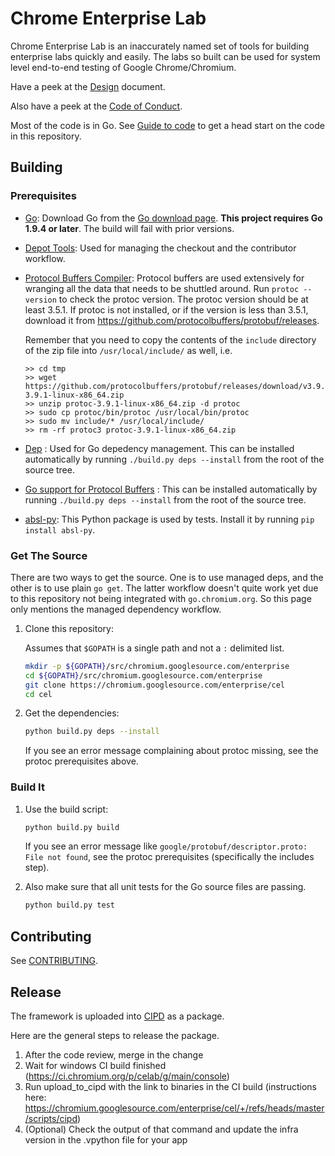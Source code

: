 # Chrome Enterprise Lab

Chrome Enterprise Lab is an inaccurately named set of tools for building
enterprise labs quickly and easily. The labs so built can be used for system
level end-to-end testing of Google Chrome/Chromium.

Have a peek at the [Design](/docs/design-overview.md) document.

Also have a peek at the [Code of Conduct](./CODE_OF_CONDUCT.md).

Most of the code is in Go. See [Guide to code](/docs/guide-to-code.md) to get a
head start on the code in this repository.

## Building

### Prerequisites

* [Go][]: Download Go from the [Go download page][]. **This project requires Go
    1.9.4 or later**. The build will fail with prior versions.

* [Depot Tools][]: Used for managing the checkout and the contributor workflow.

* [Protocol Buffers Compiler][]: Protocol buffers are used extensively for
    wranging all the data that needs to be shuttled around. Run `protoc --version` to
    check the protoc version. The protoc version should be at least 3.5.1. If
    protoc is not installed, or if the version is less than 3.5.1, download it from
    https://github.com/protocolbuffers/protobuf/releases.

    Remember that you need to copy the contents of the `include`
    directory of the zip file into `/usr/local/include/` as well, i.e.
    ```
    >> cd tmp
    >> wget https://github.com/protocolbuffers/protobuf/releases/download/v3.9.1/protoc-3.9.1-linux-x86_64.zip
    >> unzip protoc-3.9.1-linux-x86_64.zip -d protoc
    >> sudo cp protoc/bin/protoc /usr/local/bin/protoc
    >> sudo mv include/* /usr/local/include/
    >> rm -rf protoc3 protoc-3.9.1-linux-x86_64.zip
    ```

* [Dep][] : Used for Go depedency management. This can be installed
    automatically by running `./build.py deps --install` from the root of the
    source tree.

* [Go support for Protocol Buffers][] : This can be installed automatically by
  running `./build.py deps --install` from the root of the source tree.

* [absl-py][]: This Python package is used by tests. Install it by running
  `pip install absl-py`.

[Go]: https://golang.org/
[Go download page]: https://golang.org/dl/
[Depot Tools]: https://dev.chromium.org/developers/how-tos/install-depot-tools
[Protocol Buffers Compiler]: https://developers.google.com/protocol-buffers/
[Dep]: https://github.com/golang/dep
[Go support for Protocol Buffers]: https://github.com/golang/protobuf
[absl-py]: https://pypi.org/project/absl-py/

### Get The Source

There are two ways to get the source. One is to use managed deps, and the other
is to use plain `go get`. The latter workflow doesn't quite work yet due to this
repository not being integrated with `go.chromium.org`. So this page only
mentions the managed dependency workflow.

1. Clone this repository:

   Assumes that `$GOPATH` is a single path and not a `:` delimited list.

   ``` sh
   mkdir -p ${GOPATH}/src/chromium.googlesource.com/enterprise
   cd ${GOPATH}/src/chromium.googlesource.com/enterprise
   git clone https://chromium.googlesource.com/enterprise/cel
   cd cel
   ```

2. Get the dependencies:

   ``` sh
   python build.py deps --install
   ```
   If you see an error message complaining about protoc missing, see the protoc
   prerequisites above.

### Build It

1. Use the build script:

   ``` sh
   python build.py build
   ```

   If you see an error message like `google/protobuf/descriptor.proto: File not found`,
   see the protoc prerequisites (specifically the includes step).

2. Also make sure that all unit tests for the Go source files are passing.

   ``` sh
   python build.py test
   ```

## Contributing

See [CONTRIBUTING](./CONTRIBUTING.md).

## Release

The framework is uploaded into [CIPD](https://github.com/luci/luci-go/tree/master/cipd) as a package.

Here are the general steps to release the package.
1. After the code review, merge in the change
2. Wait for windows CI build finished (https://ci.chromium.org/p/celab/g/main/console)
3. Run upload_to_cipd with the link to binaries in the CI build (instructions here: https://chromium.googlesource.com/enterprise/cel/+/refs/heads/master/scripts/cipd)
4. (Optional) Check the output of that command and update the infra version in the .vpython file for your app
